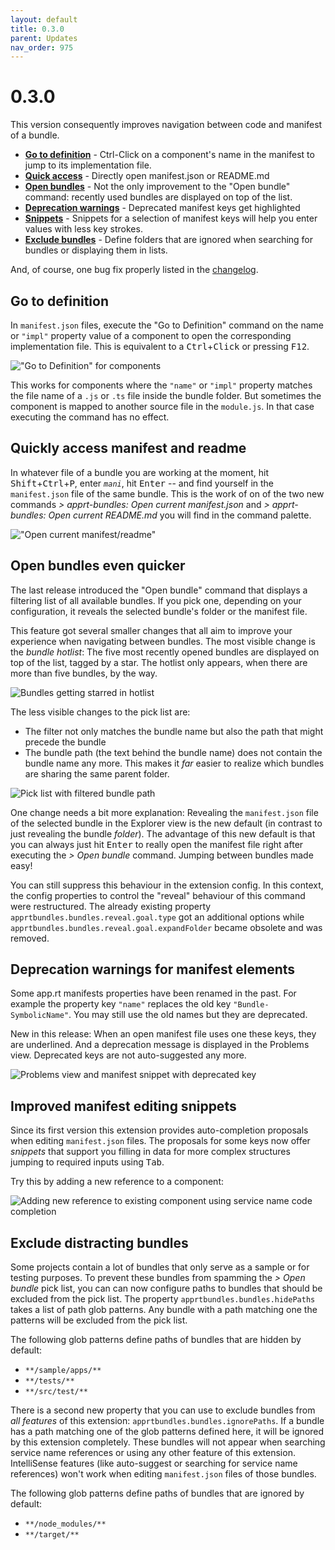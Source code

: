 ```yaml
---
layout: default
title: 0.3.0
parent: Updates
nav_order: 975
---
```

# 0.3.0

This version consequently improves navigation between code and manifest of a bundle.

* **[Go to definition](#go-to-definition)** - Ctrl-Click on a component's name in the manifest to jump to its implementation file.
* **[Quick access](#qickly-access-manifest-and-readme)** - Directly open manifest.json or README&#46;md 
* **[Open bundles](#open-bundles-even-quicker)** - Not the only improvement to  the "Open bundle" command: recently used bundles are displayed on top of the list.
* **[Deprecation warnings](#deprecation-warnings-for-manifest-elements)** - Deprecated manifest keys get highlighted
* **[Snippets](#improved-manifest-editing-snippets)** - Snippets for a selection of manifest keys will help you enter values with less key strokes.
* **[Exclude bundles](#exclude-distracting-bundles)** - Define folders that are ignored when searching for bundles or displaying them in lists. 

And, of course, one bug fix properly listed in the [changelog](CHANGELOG.html).

## Go to definition

In `manifest.json` files, execute the "Go to Definition" command on the name or `"impl"` property value of a component to open the corresponding implementation file.
This is equivalent to a <kbd>Ctrl</kbd>+<kbd>Click</kbd> or pressing <kbd>F12</kbd>.

!["Go to Definition" for components](../images/feature_component_goto_declaration.gif)

This works for components where the `"name"` or `"impl"` property matches the file name of a `.js` or `.ts` file inside the bundle folder.
But sometimes the component is mapped to another source file in the `module.js`.
In that case executing the command has no effect.

## Quickly access manifest and readme

In whatever file of a bundle you are working at the moment, hit <kbd>Shift</kbd>+<kbd>Ctrl</kbd>+<kbd>P</kbd>, enter _`mani`_, hit <kbd>Enter</kbd> -- and find yourself in the `manifest.json` file of the same bundle.
This is the work of on of the two new commands *> apprt-bundles: Open current manifest.json* and *> apprt-bundles: Open current README.md* you will find in the command palette.

!["Open current manifest/readme"](../images/feature_command_opencurrent.gif)


## Open bundles even quicker

The last release introduced the "Open bundle" command that displays a filtering list of all available bundles.
If you pick one, depending on your configuration, it reveals the selected bundle's folder or the manifest file.

This feature got several smaller changes that all aim to improve your experience when navigating between bundles.
The most visible change is the *bundle hotlist*: The five most recently opened bundles are displayed on top of the list, tagged by a star.
The hotlist only appears, when there are more than five bundles, by the way.

![Bundles getting starred in hotlist](../images/updates/v0.3.0/open-bundle-starred.gif)

The less visible changes to the pick list are:
* The filter not only matches the bundle name but also the path that might precede the bundle
* The bundle path (the text behind the bundle name) does not contain the bundle name any more.
This makes it *far* easier to realize which bundles are sharing the same parent folder.

![Pick list with filtered bundle path](../images/updates/v0.3.0/picklist-filtering-path.png)

One change needs a bit more explanation:
Revealing the `manifest.json` file of the selected bundle in the Explorer view is the new default (in contrast to just revealing the bundle *folder*).
The advantage of this new default is that you can always just hit <kbd>Enter</kbd> to really open the manifest file right after executing the *> Open bundle* command.
Jumping between bundles made easy!

You can still suppress this behaviour in the extension config.
In this context, the config properties to control the "reveal" behaviour of this command were restructured.
The already existing property  `apprtbundles.bundles.reveal.goal.type` got an additional options while `apprtbundles.bundles.reveal.goal.expandFolder` became obsolete and was removed.

## Deprecation warnings for manifest elements

Some app.rt manifests properties have been renamed in the past.
For example the property key `"name"` replaces the old key `"Bundle-SymbolicName"`. 
You may still use the old names but they are deprecated.

New in this release:
When an open manifest file uses one these keys, they are underlined.
And a deprecation message is displayed in the Problems view.
Deprecated keys are not auto-suggested any more.

![Problems view and manifest snippet with deprecated key](../images/updates/v0.3.0/deprecated-manifest-keys.png)

## Improved manifest editing snippets

Since its first version this extension provides auto-completion proposals when editing `manifest.json` files.
The proposals for some keys now offer *snippets* that support you filling in data for more complex structures jumping to required inputs using <kbd>Tab</kbd>.

Try this by adding a new reference to a component:

![Adding new reference to existing component using service name code completion](../images/updates/v0.3.0/extended-snippets.gif)

## Exclude distracting bundles

Some projects contain a lot of bundles that only serve as a sample or for testing purposes.
To prevent these bundles from spamming the *> Open bundle* pick list, you can can now configure paths to bundles that should be excluded from the pick list.
The property `apprtbundles.bundles.hidePaths` takes a list of path glob patterns.
Any bundle with a path matching one the patterns will be excluded from the pick list.

The following glob patterns define paths of bundles that are hidden by default:
* `**/sample/apps/**`
* `**/tests/**`
* `**/src/test/**`

There is a second new property that you can use to exclude bundles from *all features* of this extension: `apprtbundles.bundles.ignorePaths`.
If a bundle has a path matching one of the glob patterns defined here, it will be ignored by this extension completely.
These bundles will not appear when searching service name references or using any other feature of this extension.   
IntelliSense features (like auto-suggest or searching for service name references) won't work when editing `manifest.json` files of those bundles.

The following glob patterns define paths of bundles that are ignored by default:
* `**/node_modules/**`
* `**/target/**`
